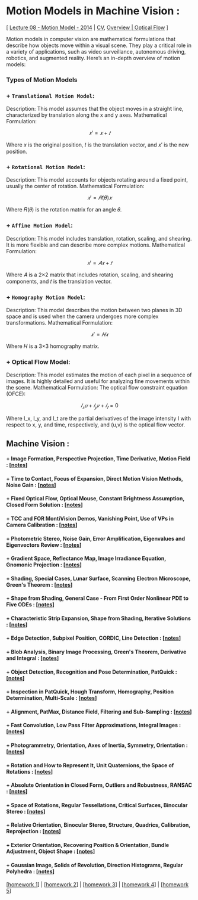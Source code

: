 # Motion Models in Machine Vision :

[ [Lecture 08 - Motion Model - 2014](https://youtu.be/0XRFxxpj4sM?si=XLCfuvJUf3drruxe) | [CV](https://www.youtube.com/playlist?list=PLd3hlSJsX_ImKP68wfKZJVIPTd8Ie5u-9), [Overview | Optical Flow](https://www.youtube.com/watch?v=lnXFcmLB7sM&list=PL2zRqk16wsdoYzrWStffqBAoUY8XdvatV) ]


Motion models in computer vision are mathematical formulations that describe how objects move within a visual scene. They play a critical role in a variety of applications, such as video surveillance, autonomous driving, robotics, and augmented reality. Here’s an in-depth overview of motion models:

### Types of Motion Models

### + `Translational Motion Model`:

Description: This model assumes that the object moves in a straight line, characterized by translation along the x and y axes. Mathematical Formulation:

$$ 𝑥′=𝑥+𝑡 $$

Where 𝑥 is the original position, 𝑡 is the translation vector, and 𝑥′ is the new position.


### + `Rotational Motion Model`:

Description: This model accounts for objects rotating around a fixed point, usually the center of rotation.
Mathematical Formulation:

$$ 𝑥′ = 𝑅(\theta) 𝑥 $$

Where 𝑅(𝜃) is the rotation matrix for an angle 𝜃.


### + `Affine Motion Model`:

Description: This model includes translation, rotation, scaling, and shearing. It is more flexible and can describe more complex motions.
Mathematical Formulation:

$$ 𝑥′= 𝐴𝑥 + 𝑡 $$

Where 𝐴 is a 2×2 matrix that includes rotation, scaling, and shearing components, and 𝑡 is the translation vector.

### + `Homography Motion Model`:

Description: This model describes the motion between two planes in 3D space and is used when the camera undergoes more complex transformations.
Mathematical Formulation:

$$ 𝑥′=𝐻𝑥 $$

Where 𝐻 is a 3×3 homography matrix.

### + Optical Flow Model:

Description: This model estimates the motion of each pixel in a sequence of images. It is highly detailed and useful for analyzing fine movements within the scene.
Mathematical Formulation:
The optical flow constraint equation (OFCE):

$$ 𝐼_𝑥 𝑢 + 𝐼_𝑦 𝑣 + 𝐼_𝑡 = 0 $$

Where  I_x,  I_y, and I_t are the partial derivatives of the image intensity I with respect to x, y, and time, respectively, and (u,v) is the optical flow vector.




## Machine Vision :

#### +  Image Formation, Perspective Projection, Time Derivative, Motion Field : [[notes](./code/cv/mv/5546a6b8d36a2d997929ba1aeb8c5ed3_MIT6_801F20_lec2.pdf)]


#### +  Time to Contact, Focus of Expansion, Direct Motion Vision Methods, Noise Gain : [[notes](./code/cv/mv/8479ce6555a34d442ae26270b4a056fc_MIT6_801F20_lec3.pdf)]


#### +  Fixed Optical Flow, Optical Mouse, Constant Brightness Assumption, Closed Form Solution  : [[notes](./code/cv/mv/d77aaf27b83126aca7f3afe1f0dcd808_MIT6_801F20_lec4.pdf)]


#### +  TCC and FOR MontiVision Demos, Vanishing Point, Use of VPs in Camera Calibration : [[notes](./code/cv/mv/0219f6ffeee5b3c30b6b1f654db65df1_MIT6_801F20_lec5.pdf)]


#### +  Photometric Stereo, Noise Gain, Error Amplification, Eigenvalues and Eigenvectors Review : [[notes](./code/cv/mv/75d0a565a80b022f2816f53616c45721_MIT6_801F20_lec6.pdf)]


#### +  Gradient Space, Reflectance Map, Image Irradiance Equation, Gnomonic Projection : [[notes](./code/cv/mv/0e2c2f75b7dc6602db91b55694ab963e_MIT6_801F20_lec7.pdf)]


#### +  Shading, Special Cases, Lunar Surface, Scanning Electron Microscope, Green's Theorem : [[notes](./code/cv/mv/54c4d5416aa7fc5d02820cb469d6441b_MIT6_801F20_lec8.pdf)]


#### +  Shape from Shading, General Case - From First Order Nonlinear PDE to Five ODEs : [[notes](./code/cv/mv/383f904e731a095132c13a9779220de8_MIT6_801F20_lec9.pdf)]


#### +  Characteristic Strip Expansion, Shape from Shading, Iterative Solutions : [[notes](./code/cv/mv/617445f0e31836831b40d42cb2f11a10_MIT6_801F20_lec10.pdf)]


#### +  Edge Detection, Subpixel Position, CORDIC, Line Detection  : [[notes](./code/cv/mv/5b03361b8fe3ccb51a0ce3c685dd88ae_MIT6_801F20_lec11.pdf)]


#### +  Blob Analysis, Binary Image Processing, Green's Theorem, Derivative and Integral : [[notes](./code/cv/mv/5e90d5693d5d378d3f19bf67913295aa_MIT6_801F20_lec12.pdf)]


#### +  Object Detection, Recognition and Pose Determination, PatQuick : [[notes](./code/cv/mv/63bf90743360a41d70eda346816d8304_MIT6_801F20_lec13.pdf)]


#### +  Inspection in PatQuick, Hough Transform, Homography, Position Determination, Multi-Scale : [[notes](./code/cv/mv/783e51bd8138fb098f22554024a57459_MIT6_801F20_lec14.pdf)]


#### +  Alignment, PatMax, Distance Field, Filtering and Sub-Sampling : [[notes](./code/cv/mv/c22810674f0599193f8b553b348de3b6_MIT6_801F20_lec15.pdf)]


#### +  Fast Convolution, Low Pass Filter Approximations, Integral Images : [[notes](./code/cv/mv/1233c0204538d1731732739c8491687b_MIT6_801F20_lec16.pdf)]


#### +  Photogrammetry, Orientation, Axes of Inertia, Symmetry, Orientation : [[notes](./code/cv/mv/e11dd76b64a8bd8ee48efefcdeea2bf6_MIT6_801F20_lec17.pdf)]


#### +  Rotation and How to Represent It, Unit Quaternions, the Space of Rotations : [[notes](./code/cv/mv/fac101ccf4d7b8cdf775666d2d1e2146_MIT6_801F20_lec18.pdf)]


#### +  Absolute Orientation in Closed Form, Outliers and Robustness, RANSAC : [[notes](./code/cv/mv/3684c9529d76a9a87fe3db7ae5e91f71_MIT6_801F20_lec19.pdf)]


#### +  Space of Rotations, Regular Tessellations, Critical Surfaces, Binocular Stereo : [[notes](./code/cv/mv/5e98d8a6c0edce797859526dece67aea_MIT6_801F20_lec20.pdf)]


#### +  Relative Orientation, Binocular Stereo, Structure, Quadrics, Calibration, Reprojection : [[notes](./code/cv/mv/62d1f2dbe217acc92df2112bdcff6568_MIT6_801F20_lec21.pdf)]


#### +  Exterior Orientation, Recovering Position & Orientation, Bundle Adjustment, Object Shape : [[notes](./code/cv/mv/a75ecc8eb2304a00e13985e1592ca368_MIT6_801F20_lec22.pdf)]


#### +  Gaussian Image, Solids of Revolution, Direction Histograms, Regular Polyhedra : [[notes](./code/cv/mv/c5308aca0506b5504baf7ebcd9878551_MIT6_801F20_lec23.pdf)]

[[homework 1](./code/cv/mv/hw/44cf7a39fd1de47fc359dc801be9c9fc_MIT6_801F20_hw1.pdf)] | [[homework 2](./code/cv/mv/hw/480e8d0833ac9552ee071d15319ef2cf_MIT6_801F20_hw2.pdf)] | [[homework 3](./code/cv/mv/hw/48f8beaf1ec24b134f10d91fc10b40e4_MIT6_801F20_hw3.pdf)] | [[homework 4](./code/cv/mv/hw/910c933c8b46a3a3c8c0ff804b1514c7_MIT6_801F20_hw4.pdf)] | [[homework 5](./code/cv/mv/hw/9ff064d1c944de62cb896e7c9d9571db_MIT6_801F20_hw5.pdf)]